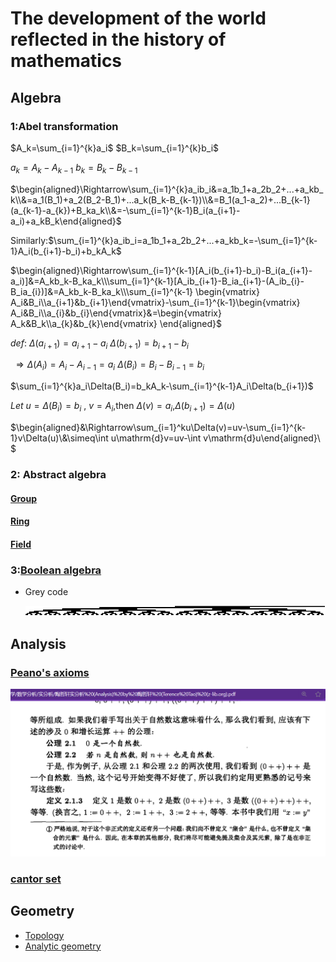 # The development of the world reflected in the history of mathematics

## Algebra

### 1:Abel transformation

$A_k=\sum_{i=1}^{k}a_i$      $B_k=\sum_{i=1}^{k}b_i$

$a_k=A_k-A_{k-1}$     $b_k=B_k-B_{k-1}$

$\begin{aligned}\Rightarrow\sum_{i=1}^{k}a_ib_i&=a_1b_1+a_2b_2+...+a_kb_k\\&=a_1(B_1)+a_2(B_2-B_1)+...a_k(B_k-B_{k-1})\\&=B_1(a_1-a_2)+...B_{k-1}(a_{k-1}-a_{k})+B_ka_k\\&=-\sum_{i=1}^{k-1}B_i(a_{i+1}-a_i)+a_kB_k\end{aligned}$

Similarly:$\sum_{i=1}^{k}a_ib_i=a_1b_1+a_2b_2+...+a_kb_k=-\sum_{i=1}^{k-1}A_i(b_{i+1}-b_i)+b_kA_k$

$\begin{aligned}\Rightarrow\sum_{i=1}^{k-1}[A_i(b_{i+1}-b_i)-B_i(a_{i+1}-a_i)]&=A_kb_k-B_ka_k\\\sum_{i=1}^{k-1}[A_ib_{i+1}-B_ia_{i+1}-(A_ib_{i}-B_ia_{i})]&=A_kb_k-B_ka_k\\\sum_{i=1}^{k-1} \begin{vmatrix}
 A_i&B_i\\a_{i+1}&b_{i+1}\end{vmatrix}-\sum_{i=1}^{k-1}\begin{vmatrix}
 A_i&B_i\\a_{i}&b_{i}\end{vmatrix}&=\begin{vmatrix}
 A_k&B_k\\a_{k}&b_{k}\end{vmatrix} \end{aligned}$

$def:$ $\Delta(a_{i+1})=a_{i+1}-a_{i}$          $\Delta(b_{i+1})=b_{i+1}-b_{i}$

​    $\Rightarrow\Delta(A_i)=A_{i}-A_{i-1}=a_i$       $\Delta(B_i)=B_{i}-B_{i-1}=b_i$ 

$\sum_{i=1}^{k}a_i\Delta(B_i)=b_kA_k-\sum_{i=1}^{k-1}A_i\Delta(b_{i+1})$

$Let$  $u=\Delta(B_i)=b_i$ , $v=A_i$,then $\Delta(v)=a_i$,$\Delta(b_{i+1})=\Delta(u)$

$\begin{aligned}&\Rightarrow\sum_{i=1}^ku\Delta(v)=uv-\sum_{i=1}^{k-1}v\Delta(u)\\&\simeq\int u\mathrm{d}v=uv-\int v\mathrm{d}u\end{aligned}\ $

### 2: Abstract algebra

#### [Group](https://mathworld.wolfram.com/Group.html)

#### [Ring](https://mathworld.wolfram.com/Ring.html)

#### [Field](https://mathworld.wolfram.com/FieldAxioms.html)

### 3:[Boolean algebra](https://encyclopedia.thefreedictionary.com/Boolean+algebra)

- Grey code

  ![image-20231015150154019](./assert/images/image-20231015150154019.png)

## Analysis

### [Peano's axioms](https://mathworld.wolfram.com/PeanosAxioms.html)

![image-20231014170148702](./assert/images/image-20231014170148702.png)

### [cantor set](https://mathworld.wolfram.com/CantorSet.html)

## Geometry

- [Topology](https://mathworld.wolfram.com/Topology.html)
- [Analytic geometry](https://encyclopedia.thefreedictionary.com/analytic+geometry)

